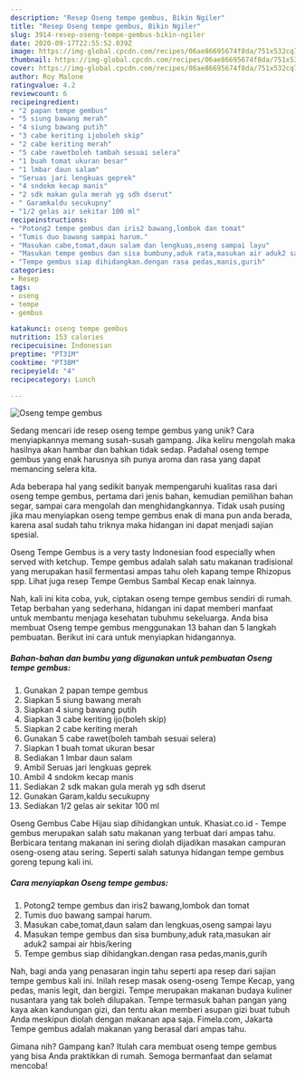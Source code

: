 ```yaml
---
description: "Resep Oseng tempe gembus, Bikin Ngiler"
title: "Resep Oseng tempe gembus, Bikin Ngiler"
slug: 3914-resep-oseng-tempe-gembus-bikin-ngiler
date: 2020-09-17T22:55:52.039Z
image: https://img-global.cpcdn.com/recipes/06ae86695674f8da/751x532cq70/oseng-tempe-gembus-foto-resep-utama.jpg
thumbnail: https://img-global.cpcdn.com/recipes/06ae86695674f8da/751x532cq70/oseng-tempe-gembus-foto-resep-utama.jpg
cover: https://img-global.cpcdn.com/recipes/06ae86695674f8da/751x532cq70/oseng-tempe-gembus-foto-resep-utama.jpg
author: Roy Malone
ratingvalue: 4.2
reviewcount: 6
recipeingredient:
- "2 papan tempe gembus"
- "5 siung bawang merah"
- "4 siung bawang putih"
- "3 cabe keriting ijoboleh skip"
- "2 cabe keriting merah"
- "5 cabe rawetboleh tambah sesuai selera"
- "1 buah tomat ukuran besar"
- "1 lmbar daun salam"
- "Seruas jari lengkuas geprek"
- "4 sndokm kecap manis"
- "2 sdk makan gula merah yg sdh dserut"
- " Garamkaldu secukupny"
- "1/2 gelas air sekitar 100 ml"
recipeinstructions:
- "Potong2 tempe gembus dan iris2 bawang,lombok dan tomat"
- "Tumis duo bawang sampai harum."
- "Masukan cabe,tomat,daun salam dan lengkuas,oseng sampai layu"
- "Masukan tempe gembus dan sisa bumbuny,aduk rata,masukan air aduk2 sampai air hbis/kering"
- "Tempe gembus siap dihidangkan.dengan rasa pedas,manis,gurih"
categories:
- Resep
tags:
- oseng
- tempe
- gembus

katakunci: oseng tempe gembus 
nutrition: 153 calories
recipecuisine: Indonesian
preptime: "PT31M"
cooktime: "PT38M"
recipeyield: "4"
recipecategory: Lunch

---
```



![Oseng tempe gembus](https://img-global.cpcdn.com/recipes/06ae86695674f8da/751x532cq70/oseng-tempe-gembus-foto-resep-utama.jpg)

Sedang mencari ide resep oseng tempe gembus yang unik? Cara menyiapkannya memang susah-susah gampang. Jika keliru mengolah maka hasilnya akan hambar dan bahkan tidak sedap. Padahal oseng tempe gembus yang enak harusnya sih punya aroma dan rasa yang dapat memancing selera kita.

Ada beberapa hal yang sedikit banyak mempengaruhi kualitas rasa dari oseng tempe gembus, pertama dari jenis bahan, kemudian pemilihan bahan segar, sampai cara mengolah dan menghidangkannya. Tidak usah pusing jika mau menyiapkan oseng tempe gembus enak di mana pun anda berada, karena asal sudah tahu triknya maka hidangan ini dapat menjadi sajian spesial.

Oseng Tempe Gembus is a very tasty Indonesian food especially when served with ketchup. Tempe gembus adalah salah satu makanan tradisional yang merupakan hasil fermentasi ampas tahu oleh kapang tempe Rhizopus spp. Lihat juga resep Tempe Gembus Sambal Kecap enak lainnya.


Nah, kali ini kita coba, yuk, ciptakan oseng tempe gembus sendiri di rumah. Tetap berbahan yang sederhana, hidangan ini dapat memberi manfaat untuk membantu menjaga kesehatan tubuhmu sekeluarga. Anda bisa membuat Oseng tempe gembus menggunakan 13 bahan dan 5 langkah pembuatan. Berikut ini cara untuk menyiapkan hidangannya.

<!--inarticleads1-->

##### Bahan-bahan dan bumbu yang digunakan untuk pembuatan Oseng tempe gembus:

1. Gunakan 2 papan tempe gembus
1. Siapkan 5 siung bawang merah
1. Siapkan 4 siung bawang putih
1. Siapkan 3 cabe keriting ijo(boleh skip)
1. Siapkan 2 cabe keriting merah
1. Gunakan 5 cabe rawet(boleh tambah sesuai selera)
1. Siapkan 1 buah tomat ukuran besar
1. Sediakan 1 lmbar daun salam
1. Ambil Seruas jari lengkuas geprek
1. Ambil 4 sndokm kecap manis
1. Sediakan 2 sdk makan gula merah yg sdh dserut
1. Gunakan  Garam,kaldu secukupny
1. Sediakan 1/2 gelas air sekitar 100 ml


Oseng Gembus Cabe Hijau siap dihidangkan untuk. Khasiat.co.id - Tempe gembus merupakan salah satu makanan yang terbuat dari ampas tahu. Berbicara tentang makanan ini sering diolah dijadikan masakan campuran oseng-oseng atau sering. Seperti salah satunya hidangan tempe gembus goreng tepung kali ini. 

<!--inarticleads2-->

##### Cara menyiapkan Oseng tempe gembus:

1. Potong2 tempe gembus dan iris2 bawang,lombok dan tomat
1. Tumis duo bawang sampai harum.
1. Masukan cabe,tomat,daun salam dan lengkuas,oseng sampai layu
1. Masukan tempe gembus dan sisa bumbuny,aduk rata,masukan air aduk2 sampai air hbis/kering
1. Tempe gembus siap dihidangkan.dengan rasa pedas,manis,gurih


Nah, bagi anda yang penasaran ingin tahu seperti apa resep dari sajian tempe gembus kali ini. Inilah resep masak oseng-oseng Tempe Kecap, yang pedas, manis legit, dan bergizi. Tempe merupakan makanan budaya kuliner nusantara yang tak boleh dilupakan. Tempe termasuk bahan pangan yang kaya akan kandungan gizi, dan tentu akan memberi asupan gizi buat tubuh Anda meskipun diolah dengan makanan apa saja. Fimela.com, Jakarta Tempe gembus adalah makanan yang berasal dari ampas tahu. 

Gimana nih? Gampang kan? Itulah cara membuat oseng tempe gembus yang bisa Anda praktikkan di rumah. Semoga bermanfaat dan selamat mencoba!
